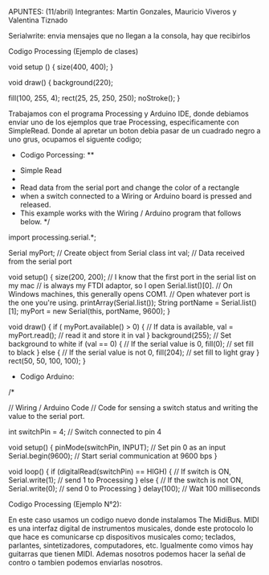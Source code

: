 APUNTES: (11/abril)
Integrantes: Martin Gonzales, Mauricio Viveros y Valentina Tiznado

Serialwrite: envia mensajes que no llegan a la consola, hay que recibirlos

Codigo Processing (Ejemplo de clases)

void setup ()
{
  size(400, 400);
}

void draw()
{
  background(220);
  
  fill(100, 255, 4);
  rect(25, 25, 250, 250);
  noStroke();
}

Trabajamos con el programa Processing y Arduino IDE, donde debiamos enviar uno de los ejemplos que trae Processing, especificamente con SimpleRead. Donde al apretar un boton debia pasar de un cuadrado negro a uno grus, ocupamos el siguente codigo;

- Codigo Porcessing:
**
 * Simple Read
 * 
 * Read data from the serial port and change the color of a rectangle
 * when a switch connected to a Wiring or Arduino board is pressed and released.
 * This example works with the Wiring / Arduino program that follows below.
 */


import processing.serial.*;

Serial myPort;  // Create object from Serial class
int val;      // Data received from the serial port

void setup() 
{
  size(200, 200);
  // I know that the first port in the serial list on my mac
  // is always my  FTDI adaptor, so I open Serial.list()[0].
  // On Windows machines, this generally opens COM1.
  // Open whatever port is the one you're using.
  printArray(Serial.list());
  String portName = Serial.list()[1];
  myPort = new Serial(this, portName, 9600);
}

void draw()
{
  if ( myPort.available() > 0) {  // If data is available,
    val = myPort.read();         // read it and store it in val
  }
  background(255);             // Set background to white
  if (val == 0) {              // If the serial value is 0,
    fill(0);                   // set fill to black
  } 
  else {                       // If the serial value is not 0,
    fill(204);                 // set fill to light gray
  }
  rect(50, 50, 100, 100);
}


- Codigo Arduino:

/*

// Wiring / Arduino Code
// Code for sensing a switch status and writing the value to the serial port.

int switchPin = 4;                       // Switch connected to pin 4

void setup() {
  pinMode(switchPin, INPUT);             // Set pin 0 as an input
  Serial.begin(9600);                    // Start serial communication at 9600 bps
}

void loop() {
  if (digitalRead(switchPin) == HIGH) {  // If switch is ON,
    Serial.write(1);               // send 1 to Processing
  } else {                               // If the switch is not ON,
    Serial.write(0);               // send 0 to Processing
  }
  delay(100);                            // Wait 100 milliseconds

  Codigo Processing (Ejemplo N°2): 

  En este caso usamos un codigo nuevo donde instalamos The MidiBus. MIDI es una interfaz digital de instrumentos musicales, donde este protocolo lo que hace es comunicarse cp dispositivos musicales como; teclados, parlantes, sintetizadores, computadores, etc. Igualmente como  vimos hay guitarras que tienen MIDI. Ademas nosotros podemos hacer la señal de contro o tambien podemos enviarlas nosotros.
